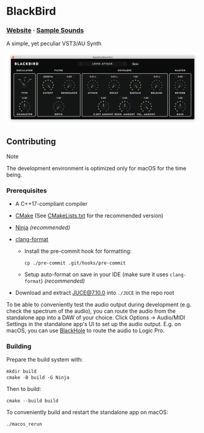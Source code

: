 # BlackBird

### [Website](https://khrykin.github.io/BlackBird) · [Sample Sounds](https://soundcloud.com/khrykin/sets/BlackBird)

A simple, yet peculiar VST3/AU Synth

![Plugin window screenshot](https://raw.githubusercontent.com/khrykin/BlackBird/main/promo/Screenshot.png)

## Contributing

> [!NOTE]
> The development environment is optimized only for macOS for the time being.

### Prerequisites

- A C++17-compliant compiler
- [CMake](https://cmake.org/) (See [CMakeLists.txt](./CMakeLists.txt#L1) for the recommended version)
- [Ninja](https://ninja-build.org/) _(recommended)_
- [clang-format](https://clang.llvm.org/docs/ClangFormat.html)

  - Install the pre-commit hook for formatting:
    ```
    cp ./pre-commit .git/hooks/pre-commit
    ```
  - Setup auto-format on save in your IDE (make sure it uses `clang-format`) _(recommended)_

- Download and extract [JUCE@7.10.0](https://github.com/juce-framework/JUCE/releases/tag/7.0.10) into `./JUCE` in the repo root

To be able to conveniently test the audio output during development (e.g. check the spectrum of the audio), you can route the audio from the standalone app into a DAW of your choice. Click Options -> Audio/MIDI Settings in the standalone app's UI to set up the audio output. E.g. on macOS, you can use
[BlackHole](https://existential.audio/blackhole/) to route the audio to Logic Pro.

### Building

Prepare the build system with:

```
mkdir build
cmake -B build -G Ninja
```

Then to build:

```
cmake --build build
```

To conveniently build and restart the standalone app on macOS:

```
./macos_rerun
```
